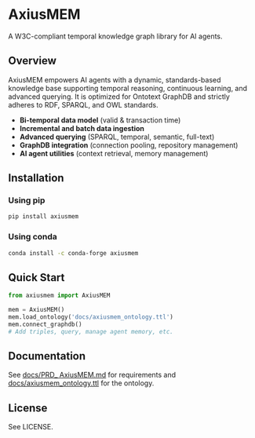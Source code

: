 # AxiusMEM

A W3C-compliant temporal knowledge graph library for AI agents.

## Overview
AxiusMEM empowers AI agents with a dynamic, standards-based knowledge base supporting temporal reasoning, continuous learning, and advanced querying. It is optimized for Ontotext GraphDB and strictly adheres to RDF, SPARQL, and OWL standards.

- **Bi-temporal data model** (valid & transaction time)
- **Incremental and batch data ingestion**
- **Advanced querying** (SPARQL, temporal, semantic, full-text)
- **GraphDB integration** (connection pooling, repository management)
- **AI agent utilities** (context retrieval, memory management)

## Installation

### Using pip
```bash
pip install axiusmem
```

### Using conda
```bash
conda install -c conda-forge axiusmem
```

## Quick Start
```python
from axiusmem import AxiusMEM

mem = AxiusMEM()
mem.load_ontology('docs/axiusmem_ontology.ttl')
mem.connect_graphdb()
# Add triples, query, manage agent memory, etc.
```

## Documentation
See [docs/PRD_ AxiusMEM.md](docs/PRD_%20AxiusMEM.md) for requirements and [docs/axiusmem_ontology.ttl](docs/axiusmem_ontology.ttl) for the ontology.

## License
See LICENSE. 
